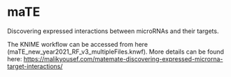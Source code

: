 # maTE
Discovering expressed interactions between microRNAs and their targets.

The KNIME workflow can be accessed from here (maTE_new_year2021_RF_v3_multipleFiles.knwf). More details can be found here: https://malikyousef.com/matemate-discovering-expressed-microrna-target-interactions/
